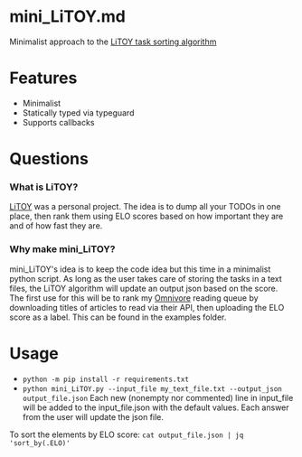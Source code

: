 # mini_LiTOY.md
Minimalist approach to the [LiTOY task sorting algorithm](https://github.com/thiswillbeyourgithub/LiTOY-aka-List-that-Outlives-You)
# Features
* Minimalist
* Statically typed via typeguard
* Supports callbacks

# Questions
### What is LiTOY?
[LiTOY](https://github.com/thiswillbeyourgithub/LiTOY-aka-List-that-Outlives-You) was a personal project. The idea is to dump all your TODOs in one place, then rank them using ELO scores based on how important they are and of how fast they are.
### Why make mini_LiTOY?
mini_LiTOY's idea is to keep the code idea but this time in a minimalist python script. As long as the user takes care of storing the tasks in a text files, the LiTOY algorithm will update an output json based on the score. The first use for this will be to rank my [Omnivore](https://github.com/omnivore-app/omnivore) reading queue by downloading titles of articles to read via their API, then uploading the ELO score as a label. This can be found in the examples folder.

# Usage
* `python -m pip install -r requirements.txt`
* `python mini_LiTOY.py --input_file my_text_file.txt --output_json output_file.json`
Each new (nonempty nor commented) line in input_file will be added to the input_file.json with the default values. Each answer from the user will update the json file.

To sort the elements by ELO score: `cat output_file.json | jq 'sort_by(.ELO)'`
